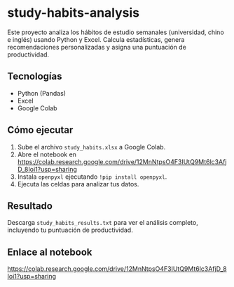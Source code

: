 # study-habits-analysis
Este proyecto analiza los hábitos de estudio semanales (universidad, chino e inglés) usando Python y Excel. Calcula estadísticas, genera recomendaciones personalizadas y asigna una puntuación de productividad.

## Tecnologías
- Python (Pandas)
- Excel
- Google Colab

## Cómo ejecutar
1. Sube el archivo `study_habits.xlsx` a Google Colab.
2. Abre el notebook en https://colab.research.google.com/drive/12MnNtpsO4F3IUtQ9Mt6lc3AfjD_8Ioi1?usp=sharing
3. Instala `openpyxl` ejecutando `!pip install openpyxl`.
4. Ejecuta las celdas para analizar tus datos.

## Resultado
Descarga `study_habits_results.txt` para ver el análisis completo, incluyendo tu puntuación de productividad.

## Enlace al notebook
https://colab.research.google.com/drive/12MnNtpsO4F3IUtQ9Mt6lc3AfjD_8Ioi1?usp=sharing
